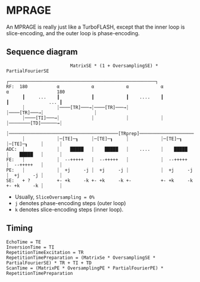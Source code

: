 # MPRAGE

An MPRAGE is really just like a TurboFLASH, except that the inner
loop is slice-encoding, and the outer loop is phase-encoding.

## Sequence diagram

```
                        MatrixSE * (1 + OversamplingSE) * PartialFourierSE
                 ┌───────────────────────────────────────────────────────┐
RF:  180           α            α            α            α            α                  180
      ┃     ...    ┃            ┃            ┃    ....    ┃            ┃               ... ┃
      ┊            ┊────[TR]───→┊────[TR]───→┊            ┊────[TR]───→┊                   ┊
      ┊────[TI]───→┊            ┊            ┊            ┊            ┊────────[TD]──────→┊
      ┊─────────────────────────────────────────[TRprep]──────────────────────────────────→┊
      ┊            ┊─[TE]─┒     ┊─[TE]─┒     ┊            ┊─[TE]─┒     ┊─[TE]─┒     ┊      ┊
ADC:  ┊            ┊    █████   ┊    █████   ┊    ....    ┊    █████   ┊    █████   ┊      ┊
FE:   ┊            ┊  --+++++   ┊  --+++++   ┊            ┊  --+++++   ┊  --+++++   ┊      ┊
PE:   ┊            ┊  +j     -j ┊  +j     -j ┊            ┊  +j     -j ┊  +j     -j ┊      ┊
SE:   + ?          +- +k     -k +- +k     -k +-           +- +k     -k +- +k     -k ┊      ┊
```

* Usually, `SliceOversampling = 0%`
* `j` denotes phase-encoding steps (outer loop)
* `k` denotes slice-encoding steps (inner loop).


## Timing

```
EchoTime = TE
InversionTime = TI
RepetitionTimeExcitation = TR
RepetitionTimePreparation = (MatrixSe * OversamplingSE * PartialFourierSE) * TR + TI + TD
ScanTime = (MatrixPE * OversamplingPE * PartialFourierPE) * RepetitionTimePreparation
```
